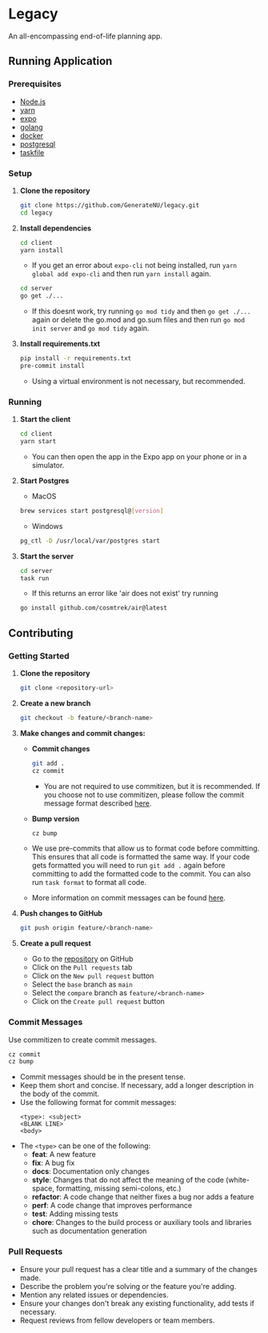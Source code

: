 # Legacy
An all-encompassing end-of-life planning app.

## Running Application

### Prerequisites
- [Node.js](https://nodejs.org/en/)
- [yarn](https://yarnpkg.com/en/)
- [expo](https://expo.io/)
- [golang](https://golang.org/)
- [docker](https://www.docker.com/)
- [postgresql](https://www.postgresql.org/)
- [taskfile](https://taskfile.dev/#/installation?id=installation)

### Setup

1. **Clone the repository**
    ```bash
    git clone https://github.com/GenerateNU/legacy.git
    cd legacy
    ```

2. **Install dependencies**
    ```bash
    cd client
    yarn install
    ```

    * If you get an error about `expo-cli` not being installed, run `yarn global add expo-cli` and then run `yarn install` again.

    ```bash
    cd server
    go get ./...
    ```

    * If this doesnt work, try running `go mod tidy` and then `go get ./...` again or delete the go.mod and go.sum files and then run `go mod init server` and `go mod tidy` again.

3. **Install requirements.txt**
    ```bash
    pip install -r requirements.txt
    pre-commit install
    ```

    * Using a virtual environment is not necessary, but recommended.

### Running

1. **Start the client**
    ```bash
    cd client
    yarn start
    ```

   * You can then open the app in the Expo app on your phone or in a simulator.

2. **Start Postgres**
    - MacOS
    ```bash
    brew services start postgresql@[version]
    ```

    - Windows
    ```bash
    pg_ctl -D /usr/local/var/postgres start
    ```

3. **Start the server**
    ```bash
    cd server
    task run 
    ```

    * If this returns an error like 'air does not exist' try running
    ```bash
    go install github.com/cosmtrek/air@latest
    ```

## Contributing

### Getting Started

1. **Clone the repository**
    ```bash
    git clone <repository-url>
    ```

2. **Create a new branch**
    ```bash
    git checkout -b feature/<branch-name>
    ```

3. **Make changes and commit changes:**

    - **Commit changes**
        ```bash
        git add .
        cz commit 
        ```

        * You are not required to use commitizen, but it is recommended. If you choose not to use commitizen, please follow the commit message format described [here](#commit-messages).
        
    - **Bump version**
        ```bash
        cz bump
        ```

    * We use pre-commits that allow us to format code before committing. This ensures that all code is formatted the same way. If your code gets formatted you will need to run `git add .` again before committing to add the formatted code to the commit. You can also run `task format` to format all code.

    * More information on commit messages can be found [here](#commit-messages).

4. **Push changes to GitHub**
    ```bash
    git push origin feature/<branch-name>
    ```

5. **Create a pull request**
    - Go to the [repository](https://github.com/GenerateNU/legacy) on GitHub
    - Click on the `Pull requests` tab
    - Click on the `New pull request` button
    - Select the `base` branch as `main`
    - Select the `compare` branch as `feature/<branch-name>`
    - Click on the `Create pull request` button

### Commit Messages

Use commitizen to create commit messages.

```bash
cz commit
cz bump
```

- Commit messages should be in the present tense.
- Keep them short and concise. If necessary, add a longer description in the body of the commit.
- Use the following format for commit messages:
    ```
    <type>: <subject>
    <BLANK LINE>
    <body>
    ```
- The `<type>` can be one of the following:
    - **feat**: A new feature
    - **fix**: A bug fix
    - **docs**: Documentation only changes
    - **style**: Changes that do not affect the meaning of the code (white-space, formatting, missing semi-colons, etc.)
    - **refactor**: A code change that neither fixes a bug nor adds a feature
    - **perf**: A code change that improves performance
    - **test**: Adding missing tests
    - **chore**: Changes to the build process or auxiliary tools and libraries such as documentation generation

### Pull Requests

- Ensure your pull request has a clear title and a summary of the changes made.
- Describe the problem you're solving or the feature you're adding.
- Mention any related issues or dependencies.
- Ensure your changes don't break any existing functionality, add tests if necessary.
- Request reviews from fellow developers or team members.
